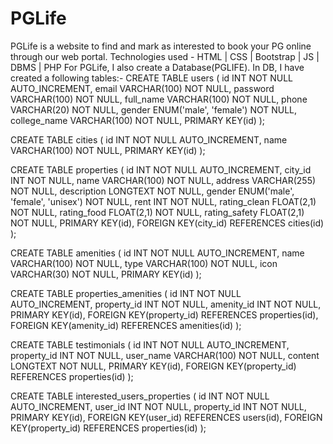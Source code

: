 # PGLife
PGLife is a website to find and mark as interested to book your PG online through our web portal.
Technologies used - HTML | CSS | Bootstrap | JS | DBMS | PHP
For PGLife, I also create a Database(PGLIFE).
In DB, I have created a following tables:- 
CREATE TABLE users (
  id INT NOT NULL AUTO_INCREMENT,
  email VARCHAR(100) NOT NULL,
  password VARCHAR(100) NOT NULL,
  full_name VARCHAR(100) NOT NULL,
  phone VARCHAR(20) NOT NULL,
  gender ENUM('male', 'female') NOT NULL,
  college_name VARCHAR(100) NOT NULL,
  PRIMARY KEY(id)
);

CREATE TABLE cities (
  id INT NOT NULL AUTO_INCREMENT,
  name VARCHAR(100) NOT NULL,
  PRIMARY KEY(id)
);

CREATE TABLE properties (
  id INT NOT NULL AUTO_INCREMENT,
  city_id INT NOT NULL,
  name VARCHAR(100) NOT NULL,
  address VARCHAR(255) NOT NULL,
  description LONGTEXT NOT NULL,
  gender ENUM('male', 'female', 'unisex') NOT NULL,
  rent INT NOT NULL,
  rating_clean FLOAT(2,1) NOT NULL,
  rating_food FLOAT(2,1) NOT NULL,
  rating_safety FLOAT(2,1) NOT NULL,
  PRIMARY KEY(id),
  FOREIGN KEY(city_id) REFERENCES cities(id)
);

CREATE TABLE amenities (
  id INT NOT NULL AUTO_INCREMENT,
  name VARCHAR(100) NOT NULL,
  type VARCHAR(100) NOT NULL,
  icon VARCHAR(30) NOT NULL,
  PRIMARY KEY(id)
);

CREATE TABLE properties_amenities (
  id INT NOT NULL AUTO_INCREMENT,
  property_id INT NOT NULL,
  amenity_id INT NOT NULL,
  PRIMARY KEY(id),
  FOREIGN KEY(property_id) REFERENCES properties(id),
  FOREIGN KEY(amenity_id) REFERENCES amenities(id)
);

CREATE TABLE testimonials (
  id INT NOT NULL AUTO_INCREMENT,
  property_id INT NOT NULL,
  user_name VARCHAR(100) NOT NULL,
  content LONGTEXT NOT NULL,
  PRIMARY KEY(id),
  FOREIGN KEY(property_id) REFERENCES properties(id)
);

CREATE TABLE interested_users_properties (
  id INT NOT NULL AUTO_INCREMENT,
  user_id INT NOT NULL,
  property_id INT NOT NULL,
  PRIMARY KEY(id),
  FOREIGN KEY(user_id) REFERENCES users(id),
  FOREIGN KEY(property_id) REFERENCES properties(id)
);

